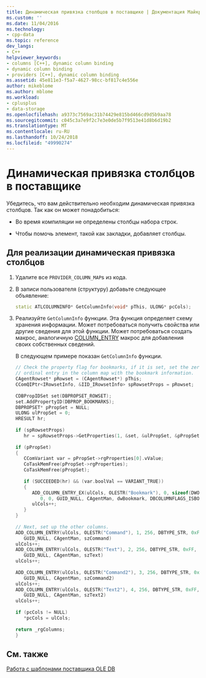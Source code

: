 ```yaml
---
title: Динамическая привязка столбцов в поставщике | Документация Майкрософт
ms.custom: ''
ms.date: 11/04/2016
ms.technology:
- cpp-data
ms.topic: reference
dev_langs:
- C++
helpviewer_keywords:
- columns [C++], dynamic column binding
- dynamic column binding
- providers [C++], dynamic column binding
ms.assetid: 45e811e3-f5a7-4627-98cc-bf817c4e556e
author: mikeblome
ms.author: mblome
ms.workload:
- cplusplus
- data-storage
ms.openlocfilehash: a9373c7569ac31b74429e815bd466cd9d5b9aa78
ms.sourcegitcommit: c045c3a7e9f2c7e3e0de5b7f9513e41d8b6d19b2
ms.translationtype: MT
ms.contentlocale: ru-RU
ms.lasthandoff: 10/24/2018
ms.locfileid: "49990274"
---
```

# <a name="dynamically-binding-columns-in-your-provider"></a>Динамическая привязка столбцов в поставщике

Убедитесь, что вам действительно необходим динамическая привязка столбцов. Так как он может понадобиться:  
  
- Во время компиляции не определены столбцы набора строк.  
  
- Чтобы помочь элемент, такой как закладки, добавляет столбцы.  
  
## <a name="to-implement-dynamic-column-binding"></a>Для реализации динамическая привязка столбцов  
  
1. Удалите все `PROVIDER_COLUMN_MAP`s из кода.  
  
1. В записи пользователя (структуру) добавьте следующее объявление:  
  
    ```cpp  
    static ATLCOLUMNINFO* GetColumnInfo(void* pThis, ULONG* pcCols);  
    ```  
  
1. Реализуйте `GetColumnInfo` функции. Эта функция определяет схему хранения информации. Может потребоваться получить свойства или другие сведения для этой функции. Может потребоваться создать макрос, аналогичную [COLUMN_ENTRY](../../data/oledb/column-entry.md) макрос для добавления своих собственных сведений.  
  
     В следующем примере показан `GetColumnInfo` функции.  
  
    ```cpp  
    // Check the property flag for bookmarks, if it is set, set the zero  
    // ordinal entry in the column map with the bookmark information.  
    CAgentRowset* pRowset = (CAgentRowset*) pThis;  
    CComQIPtr<IRowsetInfo, &IID_IRowsetInfo> spRowsetProps = pRowset;  
  
    CDBPropIDSet set(DBPROPSET_ROWSET);  
    set.AddPropertyID(DBPROP_BOOKMARKS);  
    DBPROPSET* pPropSet = NULL;  
    ULONG ulPropSet = 0;  
    HRESULT hr;  
  
    if (spRowsetProps)  
       hr = spRowsetProps->GetProperties(1, &set, &ulPropSet, &pPropSet);  
  
    if (pPropSet)  
    {  
       CComVariant var = pPropSet->rgProperties[0].vValue;  
       CoTaskMemFree(pPropSet->rgProperties);  
       CoTaskMemFree(pPropSet);  
  
       if (SUCCEEDED(hr) && (var.boolVal == VARIANT_TRUE))  
       {  
          ADD_COLUMN_ENTRY_EX(ulCols, OLESTR("Bookmark"), 0, sizeof(DWORD), DBTYPE_BYTES,   
             0, 0, GUID_NULL, CAgentMan, dwBookmark, DBCOLUMNFLAGS_ISBOOKMARK)  
          ulCols++;  
       }  
    }  
  
    // Next, set up the other columns.  
    ADD_COLUMN_ENTRY(ulCols, OLESTR("Command"), 1, 256, DBTYPE_STR, 0xFF, 0xFF,   
       GUID_NULL, CAgentMan, szCommand)  
    ulCols++;  
    ADD_COLUMN_ENTRY(ulCols, OLESTR("Text"), 2, 256, DBTYPE_STR, 0xFF, 0xFF,   
       GUID_NULL, CAgentMan, szText)  
    ulCols++;  
  
    ADD_COLUMN_ENTRY(ulCols, OLESTR("Command2"), 3, 256, DBTYPE_STR, 0xFF, 0xFF,   
       GUID_NULL, CAgentMan, szCommand2)  
    ulCols++;  
    ADD_COLUMN_ENTRY(ulCols, OLESTR("Text2"), 4, 256, DBTYPE_STR, 0xFF, 0xFF,   
       GUID_NULL, CAgentMan, szText2)  
    ulCols++;  
  
    if (pcCols != NULL)  
       *pcCols = ulCols;  
  
    return _rgColumns;  
    }  
    ```  
  
## <a name="see-also"></a>См. также  

[Работа с шаблонами поставщика OLE DB](../../data/oledb/working-with-ole-db-provider-templates.md)